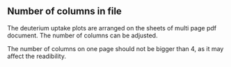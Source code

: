 ## Number of columns in file

The deuterium uptake plots are arranged on the sheets of multi page pdf document. The number of columns can be adjusted. 

The number of columns on one page should not be bigger than 4, as it may affect the readibility. 

